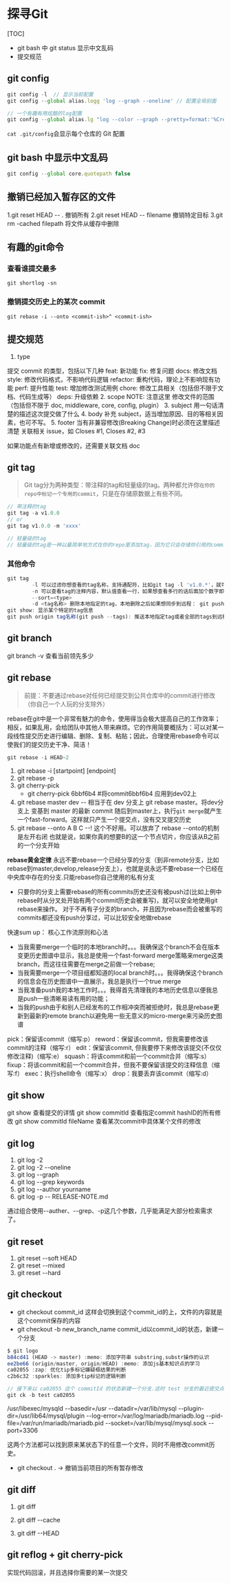# 探寻Git

[TOC]

* git bash 中 git status 显示中文乱码
* 提交规范

## git config

```js
git config -l  // 显示当前配置
git config --global alias.logg 'log --graph --oneline' // 配置全局别面
```

```js
// 一个有趣有用炫酷的log配置
git config --global alias.lg "log --color --graph --pretty=format:'%Cred%h%Creset -%C(yellow)%d%Creset %s %Cgreen(%cr) %C(bold blue)<%an>%Creset' --abbrev-commit"
```

`cat .git/config`会显示每个仓库的 Git 配置

## git bash 中显示中文乱码

```js
git config --global core.quotepath false
```

## 撤销已经加入暂存区的文件

1.git reset HEAD -- . 撤销所有
2.git reset HEAD -- filename 撤销特定目标
3.git rm -cached filepath 将文件从缓存中删除

## 有趣的git命令

### 查看谁提交最多

`git shortlog -sn`

### 撤销提交历史上的某次 commit

`git rebase -i --onto <commit-ish>^ <commit-ish>`

## 提交规范

1. type

提交 commit 的类型，包括以下几种
feat: 新功能
fix: 修复问题
docs: 修改文档
style: 修改代码格式，不影响代码逻辑
refactor: 重构代码，理论上不影响现有功能
perf: 提升性能
test: 增加修改测试用例
chore: 修改工具相关（包括但不限于文档、代码生成等）
deps: 升级依赖
2. scope  NOTE:  注意这里
修改文件的范围（包括但不限于 doc, middleware, core, config, plugin）
3. subject
用一句话清楚的描述这次提交做了什么
4. body
补充 subject，适当增加原因、目的等相关因素，也可不写。
5. footer
当有非兼容修改(Breaking Change)时必须在这里描述清楚
关联相关 issue，如 Closes #1, Closes #2, #3

如果功能点有新增或修改的，还需要关联文档 doc

## git tag

> Git tag分为两种类型：带注释的tag和轻量级的tag。两种都允许你`在你的repo中标记一个专用的commit`，只是在存储原数据上有些不同。

```js
// 带注释的tag
git tag -a v1.0.0
// or
git tag v1.0.0 -m 'xxxx'

// 轻量级的tag
// 轻量级的tag是一种以最简单地方式在你的repo里添加tag，因为它只会存储你引用的commit的hash值。只要不使用上述的参数-a、-m、-s创建出来的就都是这种类型tag。
```

### 其他命令

```js
git tag
        -l 可以过滤你想查看的tag名称，支持通配符，比如git tag -l 'v1.0.*'，就可以查看v1.0.*的所有存在的tag
        -n 可以查看tag的注释内容，默认值查看一行，如果想查看多行的话后面加个数字即可，比如：-n3。
        --sort=<type>
        -d <tag名称> 删除本地指定的tag，本地删除之后如果想同步到远程： git push origin :tag名称
git show: 显示某个特定的tag信息
git push origin tag名称(git push --tags): 推送本地指定tag或者全部的tags到远程
```

## git branch

git branch -v 查看当前领先多少

## git rebase

> 前提：不要通过rebase对任何已经提交到公共仓库中的commit进行修改（你自己一个人玩的分支除外）

rebase在git中是一个非常有魅力的命令，使用得当会极大提高自己的工作效率；相反，如果乱用，会给团队中其他人带来麻烦。它的作用简要概括为：可以对某一段线性提交历史进行编辑、删除、复制、粘贴；因此，合理使用rebase命令可以使我们的提交历史干净、简洁！

```js
git rebase -i HEAD~2
```

1. git rebase -i [startpoint] [endpoint]
2. git rebase -p
3. git cherry-pick
    * git cherry-pick 6bbf6b4 #将commit6bbf6b4 应用到dev02上
4. git rebase master dev -- 相当于在 dev 分支上 git rebase master。将dev分支上 变基到 master 的最新 commit
    随后到master上，执行`git merge`就产生一个fast-forward。这样就只产生一个提交点，没有交叉提交历史
5. git rebase --onto A B C  --! 这个不好用。可以放弃了
    rebase --onto的机制是左开右闭
    也就是说，如果你真的想要B的这一个节点切片，你应该从B之前的一个分支开始

**rebase黄金定律**
永远不要rebase一个已经分享的分支（到非remote分支，比如rebase到master,develop,release分支上），也就是说永远不要rebase一个已经在中央库中存在的分支.只能rebase你自己使用的私有分支

* 只要你的分支上需要rebase的所有commits历史还没有被push过(比如上例中rebase时从分叉处开始有两个commit历史会被重写)，就可以安全地使用git rebase来操作。
    对于不再有子分支的branch，并且因为rebase而会被重写的commits都还没有push分享过，可以比较安全地做rebase

快速sum up： 核心工作流原则和心法

* 当我需要merge一个临时的本地branch时。。。我确保这个branch不会在版本变更历史图谱中显示，我总是使用一个fast-forward merge策略来merge这类branch，而这往往需要在merge之前做一个rebase;
* 当我需要merge一个项目组都知道的local branch时。。。我得确保这个branch的信息会在历史图谱中一直展示，我总是执行一个true merge
* 当我准备push我的本地工作时。。。我得首先清理我的本地历史信息以便我总是push一些清晰易读有用的功能；
* 当我的push由于和别人已经发布的工作相冲突而被拒绝时，我总是rebase更新到最新的remote branch以避免用一些无意义的micro-merge来污染历史图谱

pick：保留该commit（缩写:p）
reword：保留该commit，但我需要修改该commit的注释（缩写:r）
edit：保留该commit, 但我要停下来修改该提交(不仅仅修改注释)（缩写:e）
squash：将该commit和前一个commit合并（缩写:s）
fixup：将该commit和前一个commit合并，但我不要保留该提交的注释信息（缩写:f）
exec：执行shell命令（缩写:x）
drop：我要丢弃该commit（缩写:d）

## git show

git show 查看提交的详情
git show commitId 查看指定commit hashID的所有修改
git show commitId fileName 查看某次commit中具体某个文件的修改

## git log

1. git log -2
2. git log -2 --oneline
3. git log --graph
4. git log --grep keywords
5. git log --author yourname
6. git log -p -- RELEASE-NOTE.md

通过组合使用--auther、--grep、-p这几个参数，几乎能满足大部分检索需求了。

## git reset

1. git reset --soft HEAD
2. git reset --mixed
3. git reset --hard

## git checkout

* git checkout commit_id 这样会切换到这个commit_id的上，文件的内容就是这个commit保存的内容
* git checkout -b new_branch_name commit_id以commit_id的状态，新建一个分支

```js
$ git logo
b84cd41 (HEAD -> master) :memo: 添加字符串 substring,substr操作的认识
ee2be66 (origin/master, origin/HEAD) :memo: 添加js基本知识点的学习
ca02055 :zap: 优化tip多标记嫌疑框结果的判断
c2b6c32 :sparkles: 添加多tip标记的逻辑判断

// 接下来以 ca02055 这个 commitId 的状态新建一个分支.这时 test 分支的最近提交点就是 ca02055 这个提交历史点
git ck -b test ca02055
```

/usr/libexec/mysqld --basedir=/usr --datadir=/var/lib/mysql --plugin-dir=/usr/lib64/mysql/plugin --log-error=/var/log/mariadb/mariadb.log --pid-file=/var/run/mariadb/mariadb.pid --socket=/var/lib/mysql/mysql.sock --port=3306

这两个方法都可以找到原来某状态下的任意一个文件，同时不用修改commit历史。

* git checkout .  -> 撤销当前项目的所有暂存修改

## git diff

1. git diff

2. git diff --cache
3. git diff --HEAD

## git reflog + git cherry-pick

实现代码回滚，并且选择你需要的某一次提交
